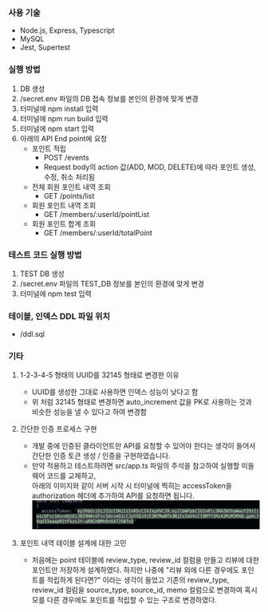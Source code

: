 ### 사용 기술
- Node.js, Express, Typescript
- MySQL
- Jest, Supertest

### 실행 방법
1. DB 생성
2. /secret.env 파일의 DB 접속 정보를 본인의 환경에 맞게 변경
3. 터미널에 npm install 입력
4. 터미널에 npm run build 입력
5. 터미널에 npm start 입력
6. 아래의 API End point에 요청
    - 포인트 적립
        - POST /events
        - Request body의 action 값(ADD, MOD, DELETE)에 따라 포인트 생성, 수정, 취소 처리됨
    - 전체 회원 포인트 내역 조회
        - GET /points/list
    - 회원 포인트 내역 조회
        - GET /members/:userId/pointList
    - 회원 포인트 합계 조회
        - GET /members/:userId/totalPoint
        
### 테스트 코드 실행 방법
1. TEST DB 생성
2. /secret.env 파일의 TEST_DB 정보를 본인의 환경에 맞게 변경
3. 터미널에 npm test 입력

### 테이블, 인덱스 DDL 파일 위치
- /ddl.sql

### 기타
1. 1-2-3-4-5 형태의 UUID를 32145  형태로 변경한 이유
    - UUID를 생성한 그대로 사용하면 인덱스 성능이 낮다고 함
    - 위 처럼 32145 형태로 변경하면 auto_increment 값을 PK로 사용하는 것과 비슷한 성능을 낼 수 있다고 하여 변경함
    
2. 간단한 인증 프로세스 구현  
    - 개발 중에 인증된 클라이언트만 API를 요청할 수 있어야 한다는 생각이 들어서 간단한 인증 토큰 생성 / 인증을 구현하였습니다.  
    - 만약 적용하고 테스트하려면 src/app.ts 파일의 주석을 참고하여 실행할 미들웨어 코드를 교체하고,  
    아래의 이미지와 같이 서버 시작 시 터미널에 찍히는 accessToken을 authorization 헤더에 추가하여 API를 요청하면 됩니다.
    ![access_token](./img/readme_accesstoken.png)
    
3. 포인트 내역 테이블 설계에 대한 고민
    - 처음에는 point 테이블에 review_type, review_id 컬럼을 만들고 리뷰에 대한 포인트만 저장하게 설계하였다. 하지만 나중에 "리뷰 외에 다른 경우에도 포인트를 적립하게 된다면?" 이라는 생각이 들었고 기존의 review_type, review_id 컬럼을 source_type, source_id, memo 컬럼으로 변경하여 혹시 모를 다른 경우에도 포인트를 적립할 수 있는 구조로 변경하였다.
    
